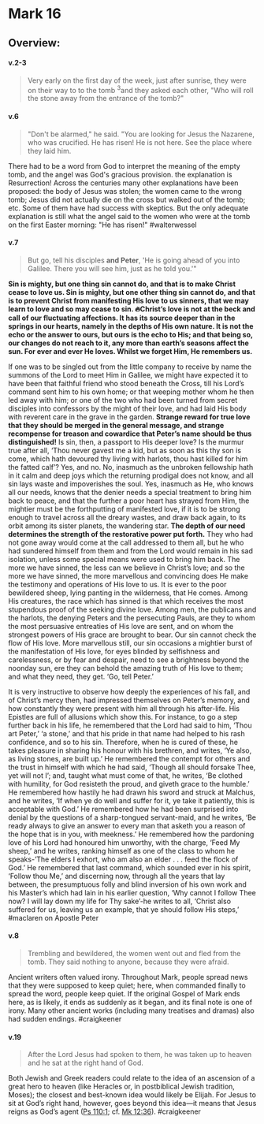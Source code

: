 # Mark 16

## Overview:



#### v.2-3
>Very early on the first day of the week, just after sunrise, they were on their way to to the tomb <sup>3</sup>and they asked each other, "Who will roll the stone away from the entrance of the tomb?"

#### v.6
>"Don't be alarmed," he said. "You are looking for Jesus the Nazarene, who was crucified. He has risen! He is not here. See the place where they laid him.

There had to be a word from God to interpret the meaning of the empty tomb, and the angel was God's gracious provision. the explanation is Resurrection! Across the centuries many other explanations have been proposed: the body of Jesus was stolen; the women came to the wrong tomb; Jesus did not actually die on the cross but walked out of the tomb; etc. Some of them have had success with skeptics. But the only adequate explanation is still what the angel said to the women who were at the tomb on the first Easter morning: "He has risen!"
#walterwessel 


#### v.7
>But go, tell his disciples **and Peter**, 'He is going ahead of you into Galilee. There you will see him, just as he told you.'"

**Sin is mighty, but one thing sin cannot do, and that is to make Christ cease to love us. Sin is mighty, but one other thing sin cannot do, and that is to prevent Christ from manifesting His love to us sinners, that we may learn to love and so may cease to sin. 🔥Christ’s love is not at the beck and call of our fluctuating affections. It has its source deeper than in the springs in our hearts, namely in the depths of His own nature. It is not the echo or the answer to ours, but ours is the echo to His; and that being so, our changes do not reach to it, any more than earth’s seasons affect the sun. For ever and ever He loves. Whilst we forget Him, He remembers us.**

If one was to be singled out from the little company to receive by name the summons of the Lord to meet Him in Galilee, we might have expected it to have been that faithful friend who stood beneath the Cross, till his Lord’s command sent him to his own home; or that weeping mother whom he then led away with him; or one of the two who had been turned from secret disciples into confessors by the might of their love, and had laid His body with reverent care in the grave in the garden. **Strange reward for true love that they should be merged in the general message, and strange recompense for treason and cowardice that Peter’s name should be thus distinguished!** Is sin, then, a passport to His deeper love? Is the murmur true after all, ‘Thou never gavest me a kid, but as soon as this thy son is come, which hath devoured thy living with harlots, thou hast killed for him the fatted calf’? Yes, and no. No, inasmuch as the unbroken fellowship hath in it calm and deep joys which the returning prodigal does not know, and all sin lays waste and impoverishes the soul. Yes, inasmuch as He, who knows all our needs, knows that the denier needs a special treatment to bring him back to peace, and that the further a poor heart has strayed from Him, the mightier must be the forthputting of manifested love, if it is to be strong enough to travel across all the dreary wastes, and draw back again, to its orbit among its sister planets, the wandering star. **The depth of our need determines the strength of the restorative power put forth.** They who had not gone away would come at the call addressed to them all, but he who had sundered himself from them and from the Lord would remain in his sad isolation, unless some special means were used to bring him back. The more we have sinned, the less can we believe in Christ’s love; and so the more we have sinned, the more marvellous and convincing does He make the testimony and operations of His love to us. It is ever to the poor bewildered sheep, lying panting in the wilderness, that He comes. Among His creatures, the race which has sinned is that which receives the most stupendous proof of the seeking divine love. Among men, the publicans and the harlots, the denying Peters and the persecuting Pauls, are they to whom the most persuasive entreaties of His love are sent, and on whom the strongest powers of His grace are brought to bear. Our sin cannot check the flow of His love. More marvellous still, our sin occasions a mightier burst of the manifestation of His love, for eyes blinded by selfishness and carelessness, or by fear and despair, need to see a brightness beyond the noonday sun, ere they can behold the amazing truth of His love to them; and what they need, they get. ‘Go, tell Peter.’

It is very instructive to observe how deeply the experiences of his fall, and of Christ’s mercy then, had impressed themselves on Peter’s memory, and how constantly they were present with him all through his after-life. His Epistles are full of allusions which show this. For instance, to go a step further back in his life, he remembered that the Lord had said to him, ‘Thou art Peter,’ ‘a stone,’ and that his pride in that name had helped to his rash confidence, and so to his sin. Therefore, when he is cured of these, he takes pleasure in sharing his honour with his brethren, and writes, ‘Ye also, as living stones, are built up.’ He remembered the contempt for others and the trust in himself with which he had said, ‘Though all should forsake Thee, yet will not I’; and, taught what must come of that, he writes, ‘Be clothed with humility, for God resisteth the proud, and giveth grace to the humble.’ He remembered how hastily he had drawn his sword and struck at Malchus, and he writes, ‘If when ye do well and suffer for it, ye take it patiently, this is acceptable with God.’ He remembered how he had been surprised into denial by the questions of a sharp-tongued servant-maid, and he writes, ‘Be ready always to give an answer to every man that asketh you a reason of the hope that is in you, with meekness.’ He remembered how the pardoning love of his Lord had honoured him unworthy, with the charge, ‘Feed My sheep,’ and he writes, ranking himself as one of the class to whom he speaks-’The elders I exhort, who am also an elder . . . feed the flock of God.’ He remembered that last command, which sounded ever in his spirit, ‘Follow thou Me,’ and discerning now, through all the years that lay between, the presumptuous folly and blind inversion of his own work and his Master’s which had lain in his earlier question, ‘Why cannot I follow Thee now? I will lay down my life for Thy sake’-he writes to all, ‘Christ also suffered for us, leaving us an example, that ye should follow His steps,’
#maclaren on Apostle Peter

#### v.8
>Trembling and bewildered, the women went out and fled from the tomb. They said nothing to anyone, because they were afraid.

Ancient writers often valued irony. Throughout Mark, people spread news that they were supposed to keep quiet; here, when commanded finally to spread the word, people keep quiet. If the original Gospel of Mark ends here, as is likely, it ends as suddenly as it began, and its final note is one of irony. Many other ancient works (including many treatises and dramas) also had sudden endings.
#craigkeener 

#### v.19
>After the Lord Jesus had spoken to them, he was taken up to heaven and he sat at the right hand of God.

Both Jewish and Greek readers could relate to the idea of an ascension of a great hero to heaven (like Heracles or, in postbiblical Jewish tradition, Moses); the closest and best-known idea would likely be Elijah. For Jesus to sit at God’s right hand, however, goes beyond this idea—it means that Jesus reigns as God’s agent ([Ps 110:1](Psalm110#v.1); cf. [Mk 12:36](Mark12#v.36)).
#craigkeener 



